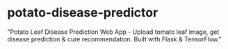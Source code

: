 # potato-disease-predictor
"Potato Leaf Disease Prediction Web App - Upload tomato leaf image, get disease prediction &amp; cure recommendation. Built with Flask &amp; TensorFlow."
